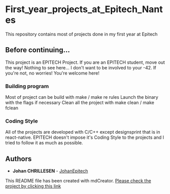 # First_year_projects_at_Epitech_Nantes

This repository contains most of projects done in my first year at Epitech

## Before continuing...

This project is an EPITECH Project. If you are an EPITECH student, move out the way! Nothing to see here... I don't want to be involved to your -42.
If you're not, no worries! You're welcome here!

### Building program

Most of project can be build with make / make re rules
Launch the binary with the flags if necessary
Clean all the project with make clean / make fclean

### Coding Style

All of the projects are developed with C/C++ except designsprint that is in react-native. EPITECH doesn't impose it's Coding Style to the projects
and I tried to follow it as much as possible.

## Authors

* **Johan CHRILLESEN** - [JohanEpitech](https://github.com/JohanEpitech)

This README file has been created with mdCreator. [Please check the project by clicking this link](https://github.com/0Nom4D/mdCreator/)
